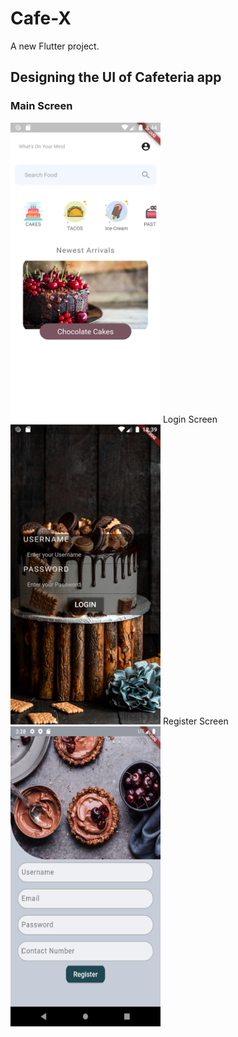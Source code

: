 # Cafe-X
A new Flutter project.

## Designing the UI of Cafeteria app
### Main Screen  
<img src="Screenshot_1599171287.png" width="240" height="480">
Login Screen  
<img src="Screenshot_1599203358.png" width="240" height="480">
Register Screen
<img src="Screenshot_1599991139.png" width="240" height="480">
